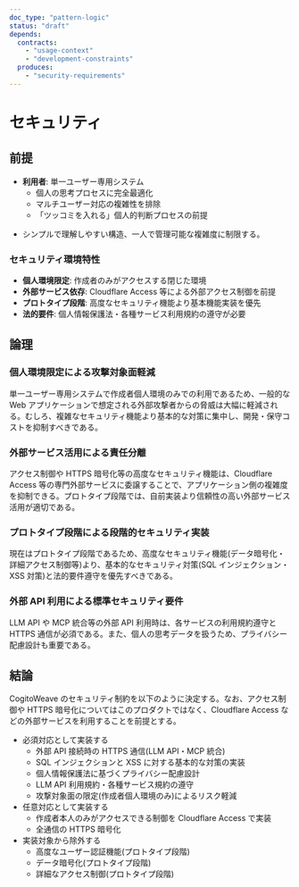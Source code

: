 ```yaml
---
doc_type: "pattern-logic"
status: "draft"
depends:
  contracts:
    - "usage-context"
    - "development-constraints"
  produces:
    - "security-requirements"
---
```


# セキュリティ

## 前提

<!-- PREMISE_BEGIN: usage-context -->

- **利用者**: 単一ユーザー専用システム
  - 個人の思考プロセスに完全最適化
  - マルチユーザー対応の複雑性を排除
  - 「ツッコミを入れる」個人的判断プロセスの前提

<!-- PREMISE_END: usage-context -->

<!-- PREMISE_BEGIN: development-constraints -->

- シンプルで理解しやすい構造、一人で管理可能な複雑度に制限する。

<!-- PREMISE_END: development-constraints -->

### セキュリティ環境特性

- **個人環境限定**: 作成者のみがアクセスする閉じた環境
- **外部サービス依存**: Cloudflare Access 等による外部アクセス制御を前提
- **プロトタイプ段階**: 高度なセキュリティ機能より基本機能実装を優先
- **法的要件**: 個人情報保護法・各種サービス利用規約の遵守が必要

## 論理

### 個人環境限定による攻撃対象面軽減

単一ユーザー専用システムで作成者個人環境のみでの利用であるため、一般的な Web アプリケーションで想定される外部攻撃者からの脅威は大幅に軽減される。むしろ、複雑なセキュリティ機能より基本的な対策に集中し、開発・保守コストを抑制すべきである。

### 外部サービス活用による責任分離

アクセス制御や HTTPS 暗号化等の高度なセキュリティ機能は、Cloudflare Access 等の専門外部サービスに委譲することで、アプリケーション側の複雑度を抑制できる。プロトタイプ段階では、自前実装より信頼性の高い外部サービス活用が適切である。

### プロトタイプ段階による段階的セキュリティ実装

現在はプロトタイプ段階であるため、高度なセキュリティ機能(データ暗号化・詳細アクセス制御等)より、基本的なセキュリティ対策(SQL インジェクション・XSS 対策)と法的要件遵守を優先すべきである。

### 外部 API 利用による標準セキュリティ要件

LLM API や MCP 統合等の外部 API 利用時は、各サービスの利用規約遵守と HTTPS 通信が必須である。また、個人の思考データを扱うため、プライバシー配慮設計も重要である。

## 結論

CogitoWeave のセキュリティ制約を以下のように決定する。なお、アクセス制御や HTTPS 暗号化についてはこのプロダクトではなく、Cloudflare Access などの外部サービスを利用することを前提とする。

<!-- GLOBAL_CONCLUSION_BEGIN: security-requirements -->

- 必須対応として実装する
  - 外部 API 接続時の HTTPS 通信(LLM API・MCP 統合)
  - SQL インジェクションと XSS に対する基本的な対策の実装
  - 個人情報保護法に基づくプライバシー配慮設計
  - LLM API 利用規約・各種サービス規約の遵守
  - 攻撃対象面の限定(作成者個人環境のみ)によるリスク軽減
- 任意対応として実装する
  - 作成者本人のみがアクセスできる制御を Cloudflare Access で実装
  - 全通信の HTTPS 暗号化
- 実装対象から除外する
  - 高度なユーザー認証機能(プロトタイプ段階)
  - データ暗号化(プロトタイプ段階)
  - 詳細なアクセス制御(プロトタイプ段階)

<!-- GLOBAL_CONCLUSION_END: security-requirements -->
